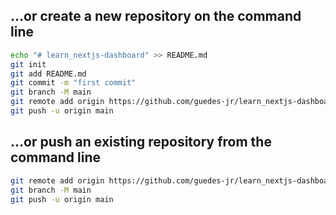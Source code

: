 ## …or create a new repository on the command line
```sh
echo "# learn_nextjs-dashboard" >> README.md
git init
git add README.md
git commit -m "first commit"
git branch -M main
git remote add origin https://github.com/guedes-jr/learn_nextjs-dashboard.git
git push -u origin main
```

## …or push an existing repository from the command line
```sh
git remote add origin https://github.com/guedes-jr/learn_nextjs-dashboard.git
git branch -M main
git push -u origin main
```